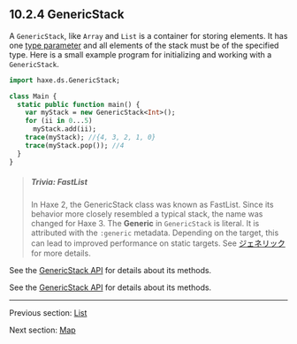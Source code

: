 ## 10.2.4 GenericStack

A `GenericStack`, like `Array` and `List` is a container for storing elements.  It has one [type parameter](type-system-type-parameters.md) and all elements of the stack must be of the specified type.   Here is a small example program for initializing and working with a `GenericStack`.
```haxe
import haxe.ds.GenericStack;

class Main {
  static public function main() {
    var myStack = new GenericStack<Int>();
    for (ii in 0...5)
      myStack.add(ii);
    trace(myStack); //{4, 3, 2, 1, 0}
    trace(myStack.pop()); //4
  }
}


```
> ##### Trivia: FastList
>
> In Haxe 2, the GenericStack class was known as FastList.  Since its behavior more closely resembled a typical stack, the name was changed for Haxe 3.
The **Generic** in `GenericStack` is literal.  It is attributed with the `:generic` metadata.  Depending on the target, this can lead to improved performance on static targets.  See [ジェネリック](type-system-generic.md) for more details.

See the [GenericStack API](http://api.haxe.org/haxe/ds/GenericStack.html) for details about its methods.

See the [GenericStack API](http://api.haxe.org/haxe/ds/GenericStack.html) for details about its methods.

---

Previous section: [List](std-List.md)

Next section: [Map](std-Map.md)